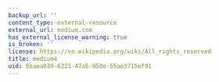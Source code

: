 ```yaml
---
backup_url: ''
content_type: external-resource
external_url: medium.com
has_external_license_warning: true
is_broken: ''
license: https://en.wikipedia.org/wiki/All_rights_reserved
title: medium4
uid: 8baea039-6221-47a6-958e-55ae3715ef91
---
```

